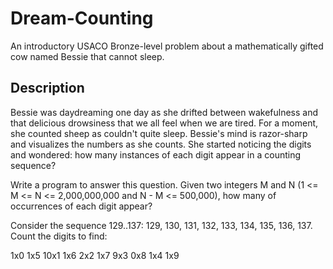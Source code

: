 # Dream-Counting

An introductory USACO Bronze-level problem about a mathematically gifted cow named Bessie that cannot sleep.

## Description

Bessie was daydreaming one day as she drifted between wakefulness 
and that delicious drowsiness that we all feel when we are tired.
For a moment, she counted sheep as couldn't quite sleep. Bessie's 
mind is razor-sharp and visualizes the numbers as she counts. She 
started noticing the digits and wondered: how many instances of 
each digit appear in a counting sequence?

Write a program to answer this question. Given two integers M and 
N (1 <= M <= N <= 2,000,000,000 and N - M <= 500,000), how many of 
occurrences of each digit appear?

Consider the sequence 129..137: 129, 130, 131, 132, 133, 134, 135, 
136, 137. Count the digits to find:

   1x0      1x5
  10x1      1x6
   2x2      1x7
   9x3      0x8
   1x4      1x9
